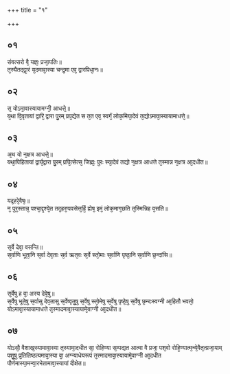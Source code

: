 +++
title = "१"

+++
## ०१
संवत्सरो वै᳘ यज्ञः᳘ प्रजा᳘पतिः॥  
त᳘स्यैतद्द्वा᳘रं य᳘दमावा᳘स्या चन्द्र᳘मा एव᳘ द्वारपिधा᳘नः॥  
## ०२
स᳘ योऽमा᳘वास्यायामग्नी᳘ आधत्ते᳘॥  
य᳘था वि᳘वृतायां द्वारि᳘ द्वारा पु᳘रम् प्रप᳘द्येत स त᳘त एव᳘ स्वर्गं᳘ लोक᳘मिया᳘देवं त᳘द्योऽमावा᳘स्यायामाधत्ते᳘॥  
## ०३
अ᳘थ यो न᳘क्षत्र आधत्ते᳘॥  
यथा᳘पिहितायां द्वार्य᳘द्वारा पु᳘रम् प्रपि᳘त्सेत्स᳘ जिह्मः᳘ पुरः स्या᳘देवं तद्यो न᳘क्षत्र आधत्ते त᳘स्मान्न न᳘क्षत्र आ᳘दधीत॥  
## ०४
यद᳘हरे᳘वैषः᳘॥  
न᳘ पुर᳘स्तान्न᳘ पश्चा᳘द्दृश्ये᳘त तद᳘हरु᳘पवसेत्त᳘र्हि᳘ ह्येष᳘ इमं᳘ लोक᳘माग᳘छति त᳘स्मिन्निह व᳘सति॥  
## ०५
स᳘र्वे देवा᳘ वसन्ति॥  
स᳘र्वाणि भूता᳘नि स᳘र्वा देव᳘ताः स᳘र्व ऋत᳘वः स᳘र्वे स्तो᳘माः स᳘र्वाणि पृष्ठा᳘नि स᳘र्वाणि छ᳘न्दांसि॥  
## ०६
स᳘र्वेषु ह वा᳘ अस्य देवे᳘षु॥  
स᳘र्वेषु भूते᳘षु स᳘र्वासु देव᳘तासु स᳘र्वेष्वृतु᳘षु स᳘र्वेषु स्तो᳘मेषु स᳘र्वेषु पृष्ठे᳘षु स᳘र्वेषु छ᳘न्दःस्वग्नी आ᳘हितौ भवतो᳘ योऽमावा᳘स्यायामाधत्ते त᳘स्मादमावा᳘स्यायामे᳘वाग्नी आ᳘दधीत॥  
## ०७
योऽसौ᳘ वैशाख᳘स्यामावा᳘स्या त᳘स्यामा᳘दधीत सा᳘ रोहिण्या स᳘म्पद्यत आत्मा वै प्रजा᳘ पश᳘वो रोहि᳘ण्यात्म᳘न्ये᳘वैत᳘त्प्रजा᳘याम् पशु᳘षु प्र᳘तितिष्ठत्यमावा᳘स्या वा᳘ अग्न्याधेयरूपं त᳘स्मादमावा᳘स्यायामे᳘वाग्नी आ᳘दधीत पौर्णमास्या᳘मन्वा᳘रभेतामावा᳘स्यायां दीक्षेत॥  